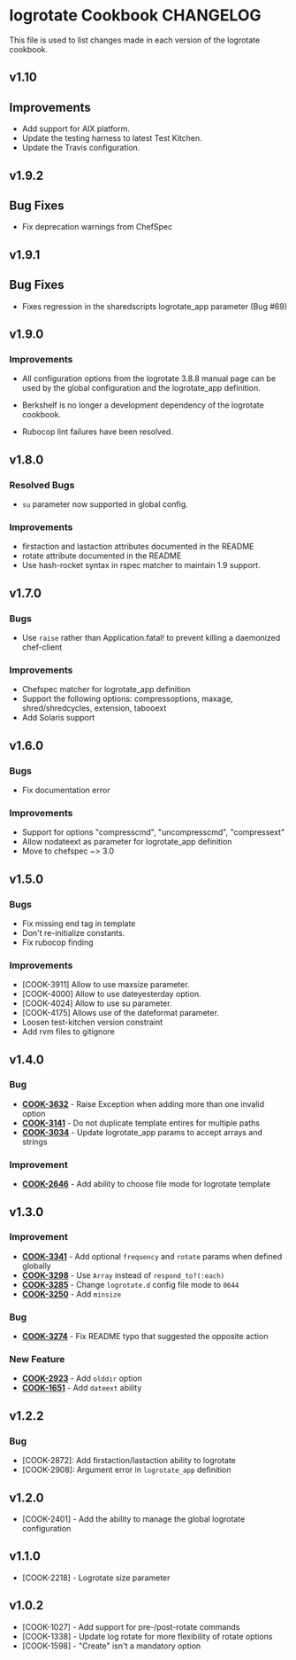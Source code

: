 logrotate Cookbook CHANGELOG
============================
This file is used to list changes made in each version of the
logrotate cookbook.

v1.10
-----
## Improvements
- Add support for AIX platform.
- Update the testing harness to latest Test Kitchen.
- Update the Travis configuration.

v1.9.2
------

## Bug Fixes

- Fix deprecation warnings from ChefSpec

v1.9.1
------

## Bug Fixes

- Fixes regression in the sharedscripts logrotate_app
  parameter (Bug #69)

v1.9.0
------

### Improvements

- All configuration options from the logrotate 3.8.8 manual page can
be used by the global configuration and the logrotate_app
definition.

- Berkshelf is no longer a development dependency of the
logrotate cookbook.

- Rubocop lint failures have been resolved.




v1.8.0
------

### Resolved Bugs

- `su` parameter now supported in global config.

### Improvements

- firstaction and lastaction attributes documented in the README
- rotate attribute documented in the README
- Use hash-rocket syntax in rspec matcher to maintain 1.9 support.

v1.7.0
------

### Bugs

- Use `raise` rather than Application.fatal! to prevent killing a
  daemonized chef-client

### Improvements

- Chefspec matcher for logrotate_app definition
- Support the following options: compressoptions, maxage,
  shred/shredcycles, extension, tabooext
- Add Solaris support


v1.6.0
------

### Bugs

- Fix documentation error

### Improvements

- Support for options "compresscmd", "uncompresscmd", "compressext"
- Allow nodateext as parameter for logrotate_app definition
- Move to chefspec ~> 3.0

v1.5.0
------

### Bugs
- Fix missing end tag in template
- Don't re-initialize constants.
- Fix rubocop finding

### Improvements
- [COOK-3911] Allow to use maxsize parameter.
- [COOK-4000] Allow to use dateyesterday option.
- [COOK-4024] Allow to use su parameter.
- [COOK-4175] Allows use of the dateformat parameter.
- Loosen test-kitchen version constraint
- Add rvm files to gitignore


v1.4.0
------
### Bug
- **[COOK-3632](https://tickets.chef.io/browse/COOK-3632)** - Raise Exception when adding more than one invalid option
- **[COOK-3141](https://tickets.chef.io/browse/COOK-3141)** - Do not duplicate template entires for multiple paths
- **[COOK-3034](https://tickets.chef.io/browse/COOK-3034)** - Update logrotate_app params to accept arrays and strings

### Improvement
- **[COOK-2646](https://tickets.chef.io/browse/COOK-2646)** - Add ability to choose file mode for logrotate template

v1.3.0
------
### Improvement
- **[COOK-3341](https://tickets.chef.io/browse/COOK-3341)** - Add optional `frequency` and `rotate` params when defined globally
- **[COOK-3298](https://tickets.chef.io/browse/COOK-3298)** - Use `Array` instead of `respond_to?(:each)`
- **[COOK-3285](https://tickets.chef.io/browse/COOK-3285)** - Change `logrotate.d` config file mode to `0644`
- **[COOK-3250](https://tickets.chef.io/browse/COOK-3250)** - Add `minsize`

### Bug
- **[COOK-3274](https://tickets.chef.io/browse/COOK-3274)** - Fix README typo that suggested the opposite action

### New Feature
- **[COOK-2923](https://tickets.chef.io/browse/COOK-2923)** - Add `olddir` option
- **[COOK-1651](https://tickets.chef.io/browse/COOK-1651)** - Add `dateext` ability

v1.2.2
-----
### Bug
- [COOK-2872]: Add firstaction/lastaction ability to logrotate
- [COOK-2908]: Argument error in `logrotate_app` definition

v1.2.0
-----
- [COOK-2401] - Add the ability to manage the global logrotate configuration

v1.1.0
-----
- [COOK-2218] - Logrotate size parameter

v1.0.2
-----
- [COOK-1027] - Add support for pre-/post-rotate commands
- [COOK-1338] - Update log rotate for more flexibility of rotate options
- [COOK-1598] - "Create" isn't a mandatory option
